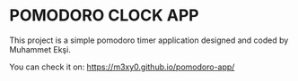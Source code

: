 # POMODORO CLOCK APP

This project is a simple pomodoro timer application designed and coded by Muhammet Ekşi.

You can check it on: https://m3xy0.github.io/pomodoro-app/
